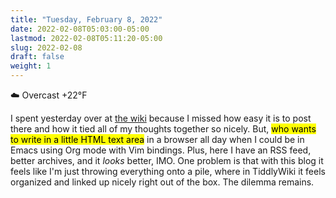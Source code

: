 ```yaml
---
title: "Tuesday, February 8, 2022"
date: 2022-02-08T05:03:00-05:00
lastmod: 2022-02-08T05:11:20-05:00
slug: 2022-02-08
draft: false
weight: 1
---
```


☁️   Overcast +22°F

I spent yesterday over at [the wiki](https://rudimentarylathe.wiki) because I missed how easy it is to post there and how it tied all of my thoughts together so nicely. But, <mark>who wants to write in a little HTML text area</mark> in a browser all day when I could be in Emacs using Org mode with Vim bindings. Plus, here I have an RSS feed, better archives, and it _looks_ better, IMO. One problem is that with this blog it feels like I'm just throwing everything onto a pile, where in TiddlyWiki it feels organized and linked up nicely right out of the box. The dilemma remains.

[//]: # "Exported with love from a post written in Org mode"
[//]: # "- https://github.com/kaushalmodi/ox-hugo"
